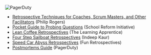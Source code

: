 ![PagerDuty](../assets/img/headers/Retros-Resources.png)

- [Retrospective Techniques for Coaches, Scrum Masters, and Other Facilitators](https://trello.com/b/40BwQg57/retrospective-techniques-for-coaches-scrum-masters-and-other-facilitators) (Philip Rogers)
- [Pocket Guide to Probing Questions](http://schoolreforminitiative.org/doc/probing_questions_guide.pdf) (School Reform Initiative)
- [Lean Coffee Retrospectives](https://www.learningapprentice.com/lean-coffee-retrospective/) (The Learning Apprentice)
- [Four Step Sailboat Retrospectives](https://www.pagerduty.com/blog/4-step-agile-sailboat-retrospective/) (Indeep Kaur)
- [Speed Car Abyss Retrospectives](http://www.funretrospectives.com/speed-car-abyss/) (Fun Retrospectives)
- [Postmortems Guide](https://postmortems.pagerduty.com/) (PagerDuty)
